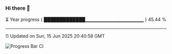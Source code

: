 ### Hi there 👋

⏳ Year progress { █████████████▁▁▁▁▁▁▁▁▁▁▁▁▁▁▁▁▁ } 45.44 %

---

⏰ Updated on Sun, 15 Jun 2025 20:40:58 GMT

![Progress Bar CI](https://github.com/IshwaranRudhara/GIT-ACTION/workflows/Progress%20Bar%20CI/badge.svg)
